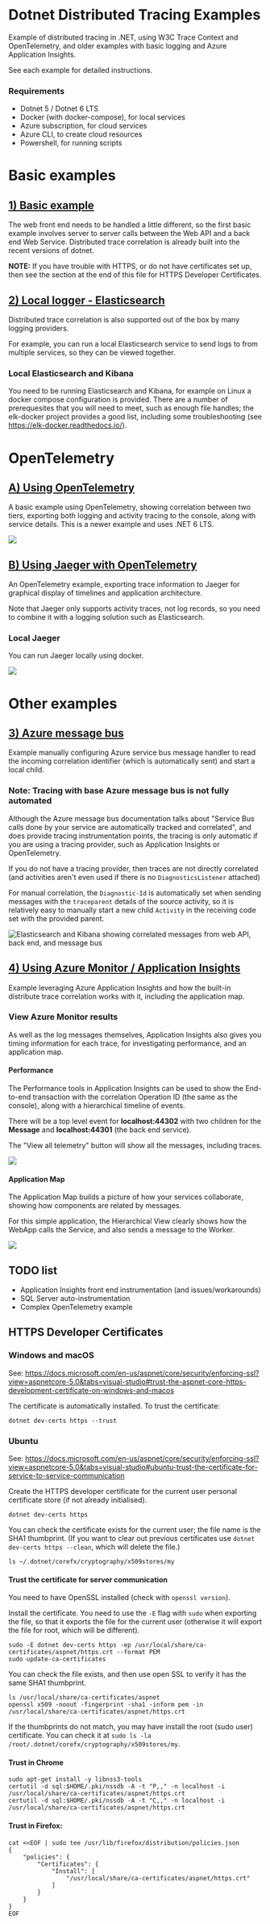 # Dotnet Distributed Tracing Examples

Example of distributed tracing in .NET, using W3C Trace Context and OpenTelemetry, and older examples with basic logging and Azure Application Insights.

See each example for detailed instructions.

### Requirements

* Dotnet 5 / Dotnet 6 LTS
* Docker (with docker-compose), for local services
* Azure subscription, for cloud services
* Azure CLI, to create cloud resources
* Powershell, for running scripts

# Basic examples

## [1) Basic example](src/1-basic/ReadMe.md)

The web front end needs to be handled a little different, so the first basic example involves server to server calls between the Web API and a back end Web Service. Distributed trace correlation is already built into the recent versions of dotnet.

**NOTE:** If you have trouble with HTTPS, or do not have certificates set up, then see the section at
the end of this file for HTTPS Developer Certificates.

## [2) Local logger - Elasticsearch](src/2-elasticsearch/ReadMe.md)

Distributed trace correlation is also supported out of the box by many logging providers.

For example, you can run a local Elasticsearch service to send logs to from multiple services, so they can be viewed together.

### Local Elasticsearch and Kibana

You need to be running Elasticsearch and Kibana, for example on Linux a docker compose 
configuration is provided. There are a number of prerequesites that you will need to meet, 
such as enough file handles; the elk-docker project provides a good list, including 
some troubleshooting (see https://elk-docker.readthedocs.io/).

# OpenTelemetry

## [A) Using OpenTelemetry](src/a-opentelemetry/ReadMe.md)

A basic example using OpenTelemetry, showing correlation between two tiers, exporting both logging and activity tracing to the console, along with service details. This is a newer example and uses .NET 6 LTS.

![](src/a-opentelemetry/images/opentelemetry-basic.png)

## [B) Using Jaeger with OpenTelemetry](src/b-jaeger/ReadMe.md)

An OpenTelemetry example, exporting trace information to Jaeger for graphical display of timelines and application architecture.

Note that Jaeger only supports activity traces, not log records, so you need to combine it with a logging solution such as Elasticsearch.

### Local Jaeger

You can run Jaeger locally using docker.

![](src/b-jaeger/images/jaeger-traces.png)

# Other examples

## [3) Azure message bus](src/3-messagebus/ReadMe.md)

Example manually configuring Azure service bus message handler to read the incoming correlation identifier (which is automatically sent) and start a local child.

### Note: Tracing with base Azure message bus is not fully automated

Although the Azure message bus documentation talks about "Service Bus calls done by your service are automatically tracked and correlated", and does provide tracing instrumentation points, the tracing is only automatic if you are using a tracing provider, such as Application Insights or OpenTelemetry.

If you do not have a tracing provider, then traces are not directly correlated (and activities aren't even used if there is no `DiagnosticsListener` attached)

For manual correlation, the `Diagnostic-Id` is automatically set when sending messages with the `traceparent` details of the source activity, so it is relatively easy to manually start a new child `Activity` in the receiving code set with the provided parent.

![Elasticsearch and Kibana showing correlated messages from web API, back end, and message bus](src/3-messagebus/images/elasticsearch-kibana-with-message-bus.png)

## [4) Using Azure Monitor / Application Insights](src/4-azuremonitor/ReadMe.md)

Example leveraging Azure Application Insights and how the built-in distribute trace correlation works with it, including the application map.

### View Azure Monitor results

As well as the log messages themselves, Application Insights also gives you timing information for each trace, for investigating performance, and an application map.

#### Performance

The Performance tools in Application Insights can be used to show the End-to-end transaction with the correlation Operation ID (the same as the console), along with a hierarchical timeline of events.

There will be a top level event for **localhost:44302** with two children for the **Message** and **localhost:44301** (the back end service).

The "View all telemetry" button will show all the messages, including traces.

![](src/4-azuremonitor/images/app-insights-end-to-end.png)

#### Application Map

The Application Map builds a picture of how your services collaborate, showing how components are related by messages.

For this simple application, the Hierarchical View clearly shows how the WebApp calls the Service, and also sends a message to the Worker.

![](src/4-azuremonitor/images/app-insights-application-map.png)


## TODO list

* Application Insights front end instrumentation (and issues/workarounds)
* SQL Server auto-instrumentation
* Complex OpenTelemetry example


## HTTPS Developer Certificates

### Windows and macOS

See: https://docs.microsoft.com/en-us/aspnet/core/security/enforcing-ssl?view=aspnetcore-5.0&tabs=visual-studio#trust-the-aspnet-core-https-development-certificate-on-windows-and-macos

The certificate is automatically installed. To trust the certificate:

```
dotnet dev-certs https --trust
```

### Ubuntu

See: https://docs.microsoft.com/en-us/aspnet/core/security/enforcing-ssl?view=aspnetcore-5.0&tabs=visual-studio#ubuntu-trust-the-certificate-for-service-to-service-communication

Create the HTTPS developer certificate for the current user personal certificate store (if not already initialised). 

```
dotnet dev-certs https
```

You can check the certificate exists for the current user; the file name is the SHA1 thumbprint. (If you want to clear out previous certificates use `dotnet dev-certs https --clean`, which will delete the file.)

```
ls ~/.dotnet/corefx/cryptography/x509stores/my
```

#### Trust the certificate for server communication

You need to have OpenSSL installed (check with `openssl version`).

Install the certificate. You need to use the `-E` flag with `sudo` when exporting the file, so that it exports the file for the current user (otherwise it will export the file for root, which will be different).

```
sudo -E dotnet dev-certs https -ep /usr/local/share/ca-certificates/aspnet/https.crt --format PEM
sudo update-ca-certificates
```

You can check the file exists, and then use open SSL to verify it has the same SHA1 thumbprint.

```
ls /usr/local/share/ca-certificates/aspnet
openssl x509 -noout -fingerprint -sha1 -inform pem -in /usr/local/share/ca-certificates/aspnet/https.crt
```

If the thumbprints do not match, you may have install the root (sudo user) certificate. You can check it at `sudo ls -la /root/.dotnet/corefx/cryptography/x509stores/my`.

#### Trust in Chrome

```
sudo apt-get install -y libnss3-tools
certutil -d sql:$HOME/.pki/nssdb -A -t "P,," -n localhost -i /usr/local/share/ca-certificates/aspnet/https.crt
certutil -d sql:$HOME/.pki/nssdb -A -t "C,," -n localhost -i /usr/local/share/ca-certificates/aspnet/https.crt
```

#### Trust in Firefox:

```
cat <<EOF | sudo tee /usr/lib/firefox/distribution/policies.json
{
    "policies": {
        "Certificates": {
            "Install": [
                "/usr/local/share/ca-certificates/aspnet/https.crt"
            ]
        }
    }
}
EOF
```
